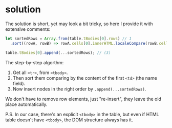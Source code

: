 # solution

The solution is short, yet may look a bit tricky, so here I provide it with extensive comments:

```javascript
let sortedRows = Array.from(table.tBodies[0].rows) // 1
  .sort((rowA, rowB) => rowA.cells[0].innerHTML.localeCompare(rowB.cells[0].innerHTML));

table.tBodies[0].append(...sortedRows); // (3)
```

The step-by-step algorthm:

1. Get all `<tr>`, from `<tbody>`.
2. Then sort them comparing by the content of the first `<td>` \(the name field\).
3. Now insert nodes in the right order by `.append(...sortedRows)`.

We don't have to remove row elements, just "re-insert", they leave the old place automatically.

P.S. In our case, there's an explicit `<tbody>` in the table, but even if HTML table doesn't have `<tbody>`, the DOM structure always has it.

